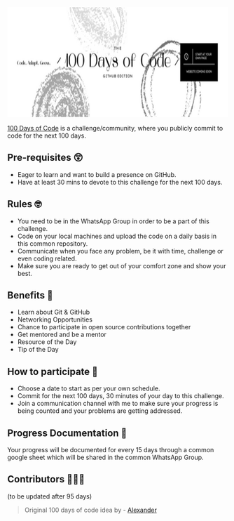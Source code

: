<img src="banner.png" width="900" height="250">

[100 Days of Code](https://www.100daysofcode.com/) is a challenge/community, where you publicly commit to code for the next 100 days.

## Pre-requisites 😲
- Eager to learn and want to build a presence on GitHub. 
- Have at least 30 mins to devote to this challenge for the next 100 days. 

## Rules 🤓
- You need to be in the WhatsApp Group in order to be a part of this challenge.  
- Code on your local machines and upload the code on a daily basis in this common repository. 
- Communicate when you face any problem, be it with time, challenge or even coding related. 
- Make sure you are ready to get out of your comfort zone and show your best. 

## Benefits 🤩
- Learn about Git & GitHub
- Networking Opportunities
- Chance to participate in open source contributions together
- Get mentored and be a mentor 
- Resource of the Day 
- Tip of the Day

## How to participate 🤔
- Choose a date to start as per your own schedule. 
- Commit for the next 100 days, 30 minutes of your day to this challenge. 
- Join a communication channel with me to make sure your progress is being counted and your problems are getting addressed. 

## Progress Documentation 🤯
Your progress will be documented for every 15 days through a common google sheet which will be shared in the common WhatsApp Group. 

## Contributors 🧑‍🤝‍🧑
(to be updated after 95 days)



> Original 100 days of code idea by - [Alexander](https://github.com/kallaway) 
